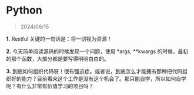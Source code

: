 # Python

> 2024/06/15

**1.** Restful 关键的一句话是：将一切视为资源！

**2.** 今天简单阅读源码的时候发现一个问题，使用 *args, **kwargs 的时候，最初的那个函数，大部分都是要写得明明白白的。

**3.** 到底如何组织代码呀！很有强迫症。或者说，到底怎么才能拥有那种把代码组织好的能力？目前看来这个工作是没有这个机会了。那只能自学，所以如何自学呢？有什么非常有价值学习的项目吗？

